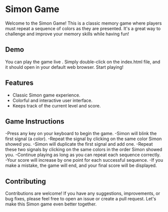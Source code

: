 # Simon Game

Welcome to the Simon Game! This is a classic memory game where players must repeat a sequence of colors  as they are presented. It's a great way to challenge and improve your memory skills while having fun!

## Demo
You can play the game live .
Simply double-click on the index.html file, and it should open in your default web browser.
Start playing!

## Features
- Classic Simon game experience.
- Colorful and interactive user interface.
- Keeps track of the current level and score.

## Game Instructions
-Press any key on your keyboard  to begin the game.
-Simon will blink the first signal (a color).
-Repeat the signal by clicking on the same color Simon showed you.
-Simon will duplicate the first signal and add one.
-Repeat these two signals by clicking on the same colors in the order Simon showed you.
-Continue playing as long as you can repeat each sequence correctly.
-Your score will increase by one point for each successful sequence.
-If you make a mistake, the game will end, and your final score will be displayed.

## Contributing
Contributions are welcome! If you have any suggestions, improvements, or bug fixes, please feel free to open an issue or create a pull request. Let's make this Simon game even better together.

